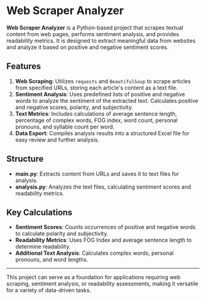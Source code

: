 # Web Scraper Analyzer

**Web Scraper Analyzer** is a Python-based project that scrapes textual content from web pages, performs sentiment analysis, and provides readability metrics. It is designed to extract meaningful data from websites and analyze it based on positive and negative sentiment scores.

## Features

1. **Web Scraping**: Utilizes `requests` and `BeautifulSoup` to scrape articles from specified URLs, storing each article's content as a text file.
2. **Sentiment Analysis**: Uses predefined lists of positive and negative words to analyze the sentiment of the extracted text. Calculates positive and negative scores, polarity, and subjectivity.
3. **Text Metrics**: Includes calculations of average sentence length, percentage of complex words, FOG index, word count, personal pronouns, and syllable count per word.
4. **Data Export**: Compiles analysis results into a structured Excel file for easy review and further analysis.

## Structure

- **main.py**: Extracts content from URLs and saves it to text files for analysis.
- **analysis.py**: Analyzes the text files, calculating sentiment scores and readability metrics.

## Key Calculations

- **Sentiment Scores**: Counts occurrences of positive and negative words to calculate polarity and subjectivity.
- **Readability Metrics**: Uses FOG Index and average sentence length to determine readability.
- **Additional Text Analysis**: Calculates complex words, personal pronouns, and word lengths.

---

This project can serve as a foundation for applications requiring web scraping, sentiment analysis, or readability assessments, making it versatile for a variety of data-driven tasks.
